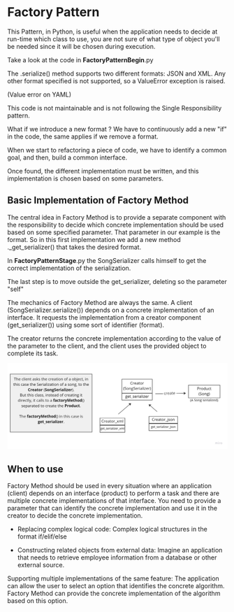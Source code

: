 # **Factory Pattern**

This Pattern, in Python, is useful when the application needs to decide at run-time which class to use,
you are not sure of what type of object you'll be needed since it will be chosen during execution.

Take a look at the code in **FactoryPatternBegin**.py

The .serialize() method supports two different formats: JSON and XML.
Any other format specified is not supported, so a ValueError exception is raised.

(Value error on YAML)

This code is not maintainable and is not following the Single Responsibility pattern.

What if we introduce a new format ? We have to continuously add a new "if" in the code, 
the same applies if we remove a format.

When we start to refactoring a piece of code, we have to identify a common goal, 
and then, build a common interface.

Once found, the different implementation must be written, 
and this implementation is chosen based on some parameters.

## **Basic Implementation of Factory Method**

The central idea in Factory Method is to provide a separate component
with the responsibility to decide which concrete implementation
should be used based on some specified parameter. That parameter in our example is the format.
So in this first implementation we add a new method ._get_serializer() that takes the desired format.

In **FactoryPatternStage**.py the SongSerializer calls himself to get the correct implementation
of the serialization.

The last step is to move outside the get_serializer, deleting so the parameter "self" 

The mechanics of Factory Method are always the same. 
A client (SongSerializer.serialize()) 
depends on a concrete implementation of an interface. 
It requests the implementation from a creator component 
(get_serializer()) using some sort of identifier (format).

The creator returns the concrete implementation according to the value of the parameter to the client,
and the client uses the provided object to complete its task.

![Factory.jpg](Factory.jpg)

## When to use

Factory Method should be used in every situation where an application (client) depends
on an interface (product) to perform a task and there are multiple concrete implementations of that interface.
You need to provide a parameter that can identify the concrete implementation and use it in the creator 
to decide the concrete implementation.

- Replacing complex logical code: Complex logical structures in the format if/elif/else

- Constructing related objects from external data: Imagine an 
application that needs to retrieve employee information from a database or other external source.


Supporting multiple implementations of the same feature: The application can allow the user to select an option that identifies the concrete algorithm. 
Factory Method can provide the concrete implementation of the algorithm based on this option.








